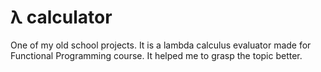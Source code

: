 # λ calculator

One of my old school projects. It is a lambda calculus evaluator made for Functional Programming course. It helped me to grasp the topic better.

